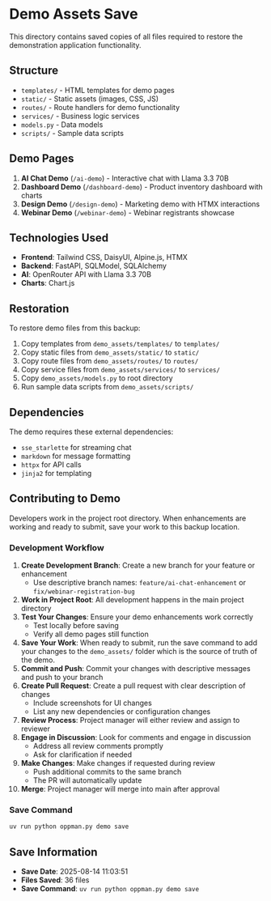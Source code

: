 # Demo Assets Save

This directory contains saved copies of all files required to restore the demonstration application functionality.



## Structure

- `templates/` - HTML templates for demo pages
- `static/` - Static assets (images, CSS, JS)
- `routes/` - Route handlers for demo functionality
- `services/` - Business logic services
- `models.py` - Data models
- `scripts/` - Sample data scripts

## Demo Pages

1. **AI Chat Demo** (`/ai-demo`) - Interactive chat with Llama 3.3 70B
2. **Dashboard Demo** (`/dashboard-demo`) - Product inventory dashboard with charts
3. **Design Demo** (`/design-demo`) - Marketing demo with HTMX interactions
4. **Webinar Demo** (`/webinar-demo`) - Webinar registrants showcase

## Technologies Used

- **Frontend**: Tailwind CSS, DaisyUI, Alpine.js, HTMX
- **Backend**: FastAPI, SQLModel, SQLAlchemy
- **AI**: OpenRouter API with Llama 3.3 70B
- **Charts**: Chart.js

## Restoration

To restore demo files from this backup:

1. Copy templates from `demo_assets/templates/` to `templates/`
2. Copy static files from `demo_assets/static/` to `static/`
3. Copy route files from `demo_assets/routes/` to `routes/`
4. Copy service files from `demo_assets/services/` to `services/`
5. Copy `demo_assets/models.py` to root directory
6. Run sample data scripts from `demo_assets/scripts/`

## Dependencies

The demo requires these external dependencies:
- `sse_starlette` for streaming chat
- `markdown` for message formatting
- `httpx` for API calls
- `jinja2` for templating

## Contributing to Demo

Developers work in the project root directory. When enhancements are working and ready to submit, save your work to this backup location.

### Development Workflow

1. **Create Development Branch**: Create a new branch for your feature or enhancement
   - Use descriptive branch names: `feature/ai-chat-enhancement` or `fix/webinar-registration-bug`
2. **Work in Project Root**: All development happens in the main project directory
3. **Test Your Changes**: Ensure your demo enhancements work correctly
   - Test locally before saving
   - Verify all demo pages still function
4. **Save Your Work**: When ready to submit, run the save command to add your changes to the `demo_assets/` folder which is the source of truth of the demo.
5. **Commit and Push**: Commit your changes with descriptive messages and push to your branch
6. **Create Pull Request**: Create a pull request with clear description of changes
   - Include screenshots for UI changes
   - List any new dependencies or configuration changes
7. **Review Process**: Project manager will either review and assign to reviewer
8. **Engage in Discussion**: Look for comments and engage in discussion
   - Address all review comments promptly
   - Ask for clarification if needed
9. **Make Changes**: Make changes if requested during review
   - Push additional commits to the same branch
   - The PR will automatically update
10. **Merge**: Project manager will merge into main after approval

### Save Command

```bash
uv run python oppman.py demo save
```

## Save Information

- **Save Date**: 2025-08-14 11:03:51
- **Files Saved**: 36 files
- **Save Command**: `uv run python oppman.py demo save`
